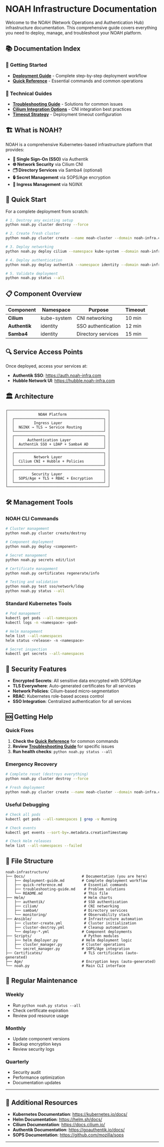 # NOAH Infrastructure Documentation

Welcome to the NOAH (Network Operations and Authentication Hub) infrastructure documentation. This comprehensive guide covers everything you need to deploy, manage, and troubleshoot your NOAH platform.

## 📚 Documentation Index

### 🚀 Getting Started
- **[Deployment Guide](deployment-guide.md)** - Complete step-by-step deployment workflow
- **[Quick Reference](quick-reference.md)** - Essential commands and common operations

### 🔧 Technical Guides
- **[Troubleshooting Guide](troubleshooting-guide.md)** - Solutions for common issues
- **[Cilium Integration Options](cilium-integration-options.md)** - CNI integration best practices
- **[Timeout Strategy](timeout-strategy.md)** - Deployment timeout configuration

## 🏗️ What is NOAH?

NOAH is a comprehensive Kubernetes-based infrastructure platform that provides:

- **🔐 Single Sign-On (SSO)** via Authentik
- **🌐 Network Security** via Cilium CNI
- **🗂️ Directory Services** via Samba4 (optional)
- **🔒 Secret Management** via SOPS/Age encryption
- **🚪 Ingress Management** via NGINX

## 🎯 Quick Start

For a complete deployment from scratch:

```bash
# 1. Destroy any existing setup
python noah.py cluster destroy --force

# 2. Create fresh cluster
python noah.py cluster create --name noah-cluster --domain noah-infra.com

# 3. Deploy networking
python noah.py deploy cilium --namespace kube-system --domain noah-infra.com

# 4. Deploy authentication
python noah.py deploy authentik --namespace identity --domain noah-infra.com

# 5. Validate deployment
python noah.py status --all
```

## 📋 Component Overview

| Component | Namespace | Purpose | Timeout |
|-----------|-----------|---------|---------|
| **Cilium** | kube-system | CNI networking | 10 min |
| **Authentik** | identity | SSO authentication | 12 min |
| **Samba4** | identity | Directory services | 15 min |

## 🔍 Service Access Points

Once deployed, access your services at:

- **Authentik SSO**: https://auth.noah-infra.com
- **Hubble Network UI**: https://hubble.noah-infra.com

## 🏛️ Architecture

```
┌──────────────────────────────────────────────┐
│              NOAH Platform                   │
│  ┌─────────────────────────────────────────┐ │
│  │         Ingress Layer                   │ │
│  │  NGINX → TLS → Service Routing          │ │
│  └─────────────────────────────────────────┘ │
│  ┌─────────────────────────────────────────┐ │
│  │      Authentication Layer               │ │
│  │  Authentik SSO + LDAP + Samba4 AD       │ │
│  └─────────────────────────────────────────┘ │
│  ┌─────────────────────────────────────────┐ │
│  │         Network Layer                   │ │
│  │  Cilium CNI + Hubble + Policies         │ │
│  └─────────────────────────────────────────┘ │
│  ┌─────────────────────────────────────────┐ │
│  │        Security Layer                   │ │
│  │  SOPS/Age + TLS + RBAC + Encryption     │ │
│  └─────────────────────────────────────────┘ │
└──────────────────────────────────────────────┘
```

## 🛠️ Management Tools

### NOAH CLI Commands
```bash
# Cluster management
python noah.py cluster create/destroy

# Component deployment
python noah.py deploy <component>

# Secret management
python noah.py secrets edit/list

# Certificate management
python noah.py certificates regenerate/info

# Testing and validation
python noah.py test sso/network/ldap
python noah.py status --all
```

### Standard Kubernetes Tools
```bash
# Pod management
kubectl get pods --all-namespaces
kubectl logs -n <namespace> <pod>

# Helm management
helm list --all-namespaces
helm status <release> -n <namespace>

# Secret inspection
kubectl get secrets --all-namespaces
```

## 🔐 Security Features

- **Encrypted Secrets**: All sensitive data encrypted with SOPS/Age
- **TLS Everywhere**: Auto-generated certificates for all services
- **Network Policies**: Cilium-based micro-segmentation
- **RBAC**: Kubernetes role-based access control
- **SSO Integration**: Centralized authentication for all services

## 🆘 Getting Help

### Quick Fixes
1. **Check the [Quick Reference](quick-reference.md)** for common commands
2. **Review [Troubleshooting Guide](troubleshooting-guide.md)** for specific issues
3. **Run health checks**: `python noah.py status --all`

### Emergency Recovery
```bash
# Complete reset (destroys everything)
python noah.py cluster destroy --force

# Fresh deployment
python noah.py cluster create --name noah-cluster --domain noah-infra.com
```

### Useful Debugging
```bash
# Check all pods
kubectl get pods --all-namespaces | grep -v Running

# Check events
kubectl get events --sort-by=.metadata.creationTimestamp

# Check Helm releases
helm list --all-namespaces --failed
```

## 📝 File Structure

```
noah-infrastructure/
├── Docs/                          # Documentation (you are here)
│   ├── deployment-guide.md        # Complete deployment workflow
│   ├── quick-reference.md          # Essential commands
│   ├── troubleshooting-guide.md    # Problem solutions
│   └── README.md                   # This file
├── Helm/                           # Helm charts
│   ├── authentik/                  # SSO authentication
│   ├── cilium/                     # CNI networking
│   ├── samba4/                     # Directory services
│   └── monitoring/                 # Observability stack
├── Ansible/                        # Infrastructure automation
│   ├── cluster-create.yml          # Cluster initialization
│   ├── cluster-destroy.yml         # Cleanup automation
│   └── deploy-*.yml               # Component deployments
├── Scripts/                        # Python modules
│   ├── helm_deployer.py           # Helm deployment logic
│   ├── cluster_manager.py         # Cluster operations
│   └── secret_manager.py          # SOPS/Age integration
├── Certificates/                   # TLS certificates (auto-generated)
├── Age/                           # Encryption keys (auto-generated)
└── noah.py                        # Main CLI interface
```

## 🔄 Regular Maintenance

### Weekly
- Run `python noah.py status --all`
- Check certificate expiration
- Review pod resource usage

### Monthly
- Update component versions
- Backup encryption keys
- Review security logs

### Quarterly
- Security audit
- Performance optimization
- Documentation updates

---

## 📖 Additional Resources

- **Kubernetes Documentation**: https://kubernetes.io/docs/
- **Helm Documentation**: https://helm.sh/docs/
- **Cilium Documentation**: https://docs.cilium.io/
- **Authentik Documentation**: https://goauthentik.io/docs/
- **SOPS Documentation**: https://github.com/mozilla/sops

---